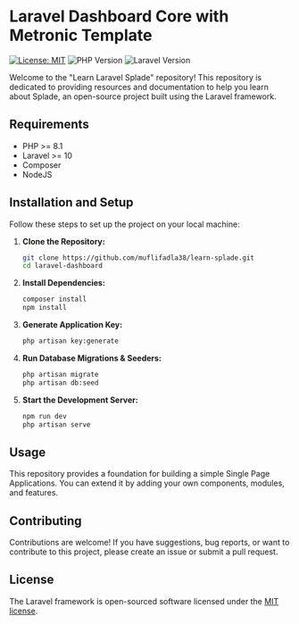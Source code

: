 # Laravel Dashboard Core with Metronic Template

[![License: MIT](https://img.shields.io/badge/License-MIT-yellow.svg)](https://opensource.org/licenses/MIT)
![PHP Version](https://img.shields.io/badge/PHP-8.1-blue)
![Laravel Version](https://img.shields.io/badge/Laravel-10-orange)

Welcome to the "Learn Laravel Splade" repository! This repository is dedicated to providing resources and documentation to help you learn about Splade, an open-source project built using the Laravel framework.


## Requirements

- PHP >= 8.1
- Laravel >= 10
- Composer
- NodeJS


## Installation and Setup

Follow these steps to set up the project on your local machine:

1. **Clone the Repository:**
   ```bash
   git clone https://github.com/muflifadla38/learn-splade.git
   cd laravel-dashboard

2. **Install Dependencies:**
   ```bash
   composer install
   npm install

3. **Generate Application Key:**
   ```bash
   php artisan key:generate

4. **Run Database Migrations & Seeders:**
   ```bash
   php artisan migrate
   php artisan db:seed

5. **Start the Development Server:**
   ```bash
   npm run dev
   php artisan serve


## Usage
This repository provides a foundation for building a simple Single Page Applications. You can extend it by adding your own components, modules, and features.


## Contributing
Contributions are welcome! If you have suggestions, bug reports, or want to contribute to this project, please create an issue or submit a pull request.

## License

The Laravel framework is open-sourced software licensed under the [MIT license](https://opensource.org/licenses/MIT).
